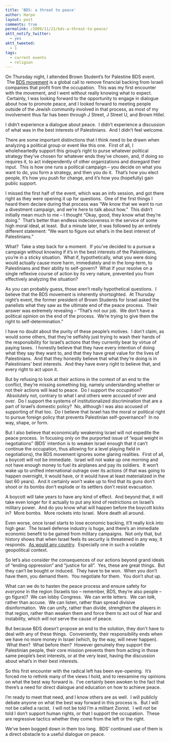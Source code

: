 ```yaml
---
title: 'BDS: a threat to peace'
author: Harpo
layout: post
comments: true
permalink: /2009/11/21/bds-a-threat-to-peace/
aktt_notify_twitter:
  - yes
aktt_tweeted:
  - 1
tags:
  - current events
  - religion
---
```

On Thursday night, I attended Brown Student&#8217;s for Palestine BDS event.  The <a href="http://www.bdsmovement.net/" target="_blank">BDS movement</a> is a global call to remove financial backing from Israeli companies that profit from the occupation.  This was my first encounter with the movement, and I went without really knowing what to expect.  Certainly, I was looking forward to the opportunity to engage in dialogue about how to promote peace, and I looked forward to meeting people outside of the Jewish community involved in that process, as most of my involvement thus far has been through J Street, J Street U, and Brown Hillel.

I didn&#8217;t experience a dialogue about peace.  I didn&#8217;t experience a discussion of what was in the best interests of Palestinians.  And I didn&#8217;t feel welcome.

There are some important distinctions that I think need to be drawn when analyzing a political group or event like this one.  First of all, I wholeheartedly support this group&#8217;s right to purse whatever political strategy they&#8217;ve chosen for whatever ends they&#8217;ve chosen, and, if doing so requires it, to act independently of other organizations and disregard their input.  This is how one runs a political campaign – you decide on what you want to do, you form a strategy, and then you do it.  That&#8217;s how you elect people, it&#8217;s how you push for change, and it&#8217;s how you (hopefully) gain public support.

I missed the first half of the event, which was an info session, and got there right as they were opening it up for questions.  One of the first things I heard them declare during that process was &#8220;We know that we want to run a divestment campaign, and we&#8217;re here to talk about how.&#8221;  This didn&#8217;t initially mean much to me – I thought &#8220;Okay, good, they know what they&#8217;re doing.&#8221;  That&#8217;s better than endless indecisiveness in the service of some high moral ideal, at least.  But a minute later, it was followed by an entirely different statement: &#8220;We want to figure out what&#8217;s in the best interest of Palestinians.&#8221;

What?  Take a step back for a moment.  If you&#8217;ve decided to a pursue a campaign without knowing if it&#8217;s in the best interests of the Palestinians, you&#8217;re in a sticky situation.  What if, hypothetically, what you were doing would actually cause more harm, immediately and in the long-term, to Palestinians and their ability to self-govern?  What if your resolve on a single reflexive course of action by its very nature, prevented you from effectively analyzing the situation?

As you can probably guess, those aren&#8217;t really hypothetical questions.  I believe that the BDS movement is inherently shortsighted.  At Thursday night&#8217;s event, the former president of Brown Students for Israel asked the panelists what they saw as the ultimate end of the peace process.  Their answer was extremely revealing – &#8220;That&#8217;s not our job.  We don&#8217;t have a political opinion on the end of the process.  We&#8217;re trying to give them the right to self-determination.&#8221;

I have no doubt about the purity of these people&#8217;s motives.  I don&#8217;t claim, as would some others, that they&#8217;re selfishly just trying to wash their hands of the responsibility for Israel&#8217;s actions that they currently bear by virtue of paying taxes.  I honestly believe that they have every intention of doing what they say they want to, and that they have great value for the lives of Palestinians.  And that they honestly believe that what they&#8217;re doing is in Palestinians&#8217; best interests.  And they have every right to believe that, and every right to act upon it.

But by refusing to look at their actions in the context of an end to the conflict, they&#8217;re missing something big, namely understanding whether or not their actions will lead to peace.  Do I support the occupation?  Absolutely not, contrary to what I and others were accused of over and over.  Do I support the systems of institutionalized discrimination that are a part of Israel&#8217;s domestic policy?  No, although I was also accused of supporting of that too.  Do I believe that Israel has the moral or political right to pursue foreign policy that prevents Palestinian self-governance?  In no way, shape, or form.

But I also believe that economically weakening Israel will not expedite the peace process.  In focusing only on the purported issue of &#8220;equal weight in negotiations&#8221; (BDS&#8217; intention is to weaken Israel enough that it can&#8217;t continue the occupation, thus allowing for a level playing field in negotiations), the BDS movement ignores some glaring realities.  First of all, a boycott will not be immediate.  Israel will not wake up one morning and not have enough money to fuel its airplanes and pay its soldiers.  It won&#8217;t wake up to unified international outrage over its actions (if that was going to happen overnight, it would have, or it would have at least materialized in the last 60 years).  And it certainly won&#8217;t wake up to find that its guns don&#8217;t shoot or its bombs don&#8217;t explode or its settlers don&#8217;t resist evacuation.

A boycott will take years to have any kind of effect.  And beyond that, it will take even longer for it actually to put any kind of restrictions on Israel&#8217;s military power.  And do you know what will happen before the boycott kicks in?  More bombs.  More rockets into Israel.  More death all around.

Even worse, once Israel starts to lose economic backing, it&#8217;ll really kick into high gear.  The Israeli defense industry is huge, and there&#8217;s an immediate economic benefit to be gained from military campaigns.  Not only that, but history shows that when Israel feels its security is threatened in any way, it responds.  <span style="text-decoration: underline;">As would any country</span>.  Especially one in such a volatile geopolitical context.

So let&#8217;s also consider the consequences of our actions beyond grand ideals of &#8220;ending oppression&#8221; and &#8220;justice for all&#8221;.  Yes, these are great things.  But they can&#8217;t be bought or induced.  They have to be won.  When you don&#8217;t have them, you demand them.  You negotiate for them.  You don&#8217;t shut up.

What can we do to hasten the peace process and ensure safety for *everyone* in the region (Israelis too – remember, BDS, they&#8217;re also people – go figure)?  We can lobby Congress.  We can write letters.  We can *talk*, rather than accuse.  We can listen, rather than spread divisive disinformation.  We can unify, rather than divide, strengthen the players in that region, rather than weaken them and force them to act out of fear and instability, which *will not* serve the cause of peace.

But because BDS doesn&#8217;t propose an end to the solution, they don&#8217;t have to deal with any of these things.  Conveniently, their responsibility ends when we have no more money in Israel (which, by the way, will never happen).  What then?  What before then?  However genuinely they support the Palestinian people, their core mission prevents them from acting in those same people&#8217;s best interests, or at the very least, having the discussion about what&#8217;s in their best interests.

So this first encounter with the radical left has been eye-opening.  It&#8217;s forced me to rethink many of the views I hold, and to reexamine my opinions on what the best way forward is.  I&#8217;ve certainly been awoken to the fact that there&#8217;s a need for direct dialogue and education on how to achieve peace.

I&#8217;m ready to meet that need, and I know others are as well.  I will publicly debate anyone on what the best way forward in this process is.  But I will not be called a racist.  I will not be told I&#8217;m a militant Zionist.  I will *not* be told I don&#8217;t support human rights, or that I support the occupation.  These are regressive tactics whether they come from the left or the right.

We&#8217;ve been bogged down in them too long.  BDS&#8217; continued use of them is a direct obstacle to a useful dialogue on peace.